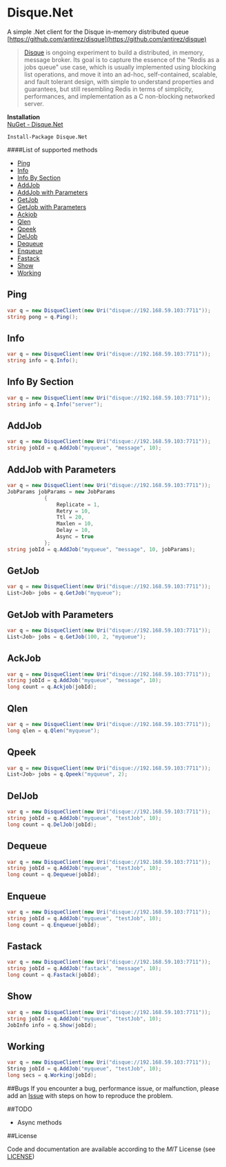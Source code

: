 # Disque.Net
A simple .Net client for the Disque in-memory distributed queue [https://github.com/antirez/disque](https://github.com/antirez/disque)
> [Disque](https://github.com/antirez/disque) is ongoing experiment to build a distributed, in memory, message broker. Its goal is to capture the essence of the "Redis as a jobs queue" use case, which is usually implemented using blocking list operations, and move it into an ad-hoc, self-contained, scalable, and fault tolerant design, with simple to understand properties and guarantees, but still resembling Redis in terms of simplicity, performances, and implementation as a C non-blocking networked server.

**Installation**  
[NuGet - Disque.Net](https://www.nuget.org/packages/Disque.Net/)
```
Install-Package Disque.Net
```

####List of supported methods
- [Ping](#ping)
- [Info](#info)
- [Info By Section](#info-by-section)
- [AddJob](#addjob)
- [AddJob with Parameters](#addjob-with-params)
- [GetJob](#getjob)
- [GetJob with Parameters](#getjob-with-params)
- [Ackjob](#ackjob)
- [Qlen](#qlen)
- [Qpeek](#qpeek)
- [DelJob](#deljob)
- [Dequeue](#dequeue)
- [Enqueue](#enqueue)
- [Fastack](#fastack)
- [Show](#show)
- [Working](#working)

## Ping
```csharp
var q = new DisqueClient(new Uri("disque://192.168.59.103:7711"));
string pong = q.Ping();
```
## Info
```csharp
var q = new DisqueClient(new Uri("disque://192.168.59.103:7711"));
string info = q.Info();
```
## Info By Section
```csharp
var q = new DisqueClient(new Uri("disque://192.168.59.103:7711"));
string info = q.Info("server");
```
## AddJob
```csharp
var q = new DisqueClient(new Uri("disque://192.168.59.103:7711"));
string jobId = q.AddJob("myqueue", "message", 10);
```

## AddJob with Parameters
```csharp
var q = new DisqueClient(new Uri("disque://192.168.59.103:7711"));
JobParams jobParams = new JobParams
            {
                Replicate = 1,
                Retry = 10,
                Ttl = 20,
                Maxlen = 10,
                Delay = 10,
                Async = true
            };
string jobId = q.AddJob("myqueue", "message", 10, jobParams);
```
## GetJob
```csharp
var q = new DisqueClient(new Uri("disque://192.168.59.103:7711"));
List<Job> jobs = q.GetJob("myqueue");
```
## GetJob with Parameters
```csharp
var q = new DisqueClient(new Uri("disque://192.168.59.103:7711"));
List<Job> jobs = q.GetJob(100, 2, "myqueue");
```
## AckJob
```csharp
var q = new DisqueClient(new Uri("disque://192.168.59.103:7711"));
string jobId = q.AddJob("myqueue", "message", 10);
long count = q.Ackjob(jobId);
```
## Qlen
```csharp
var q = new DisqueClient(new Uri("disque://192.168.59.103:7711"));
long qlen = q.Qlen("myqueue");
```
## Qpeek
```csharp
var q = new DisqueClient(new Uri("disque://192.168.59.103:7711"));
List<Job> jobs = q.Qpeek("myqueue", 2);
```
## DelJob
```csharp
var q = new DisqueClient(new Uri("disque://192.168.59.103:7711"));
string jobId = q.AddJob("myqueue", "testJob", 10);
long count = q.DelJob(jobId);
```
## Dequeue
```csharp
var q = new DisqueClient(new Uri("disque://192.168.59.103:7711"));
string jobId = q.AddJob("myqueue", "testJob", 10);
long count = q.Dequeue(jobId);
```
## Enqueue
```csharp
var q = new DisqueClient(new Uri("disque://192.168.59.103:7711"));
string jobId = q.AddJob("myqueue", "testJob", 10);
long count = q.Enqueue(jobId);
```
## Fastack
```csharp
var q = new DisqueClient(new Uri("disque://192.168.59.103:7711"));
string jobId = q.AddJob("fastack", "message", 10);
long count = q.Fastack(jobId);
```
## Show
```csharp
var q = new DisqueClient(new Uri("disque://192.168.59.103:7711"));
string jobId = q.AddJob("myqueue", "testJob", 10);
JobInfo info = q.Show(jobId);
```
## Working
```csharp
var q = new DisqueClient(new Uri("disque://192.168.59.103:7711"));
String jobId = q.AddJob("myqueue", "testJob", 10);
long secs = q.Working(jobId);
```

##Bugs
If you encounter a bug, performance issue, or malfunction, please add an [Issue](https://github.com/ziyasal/Disque.Net/issues) with steps on how to reproduce the problem.

##TODO
- Async methods

##License

Code and documentation are available according to the *MIT* License (see [LICENSE](https://github.com/ziyasal/Disque.Net/blob/master/LICENSE))
